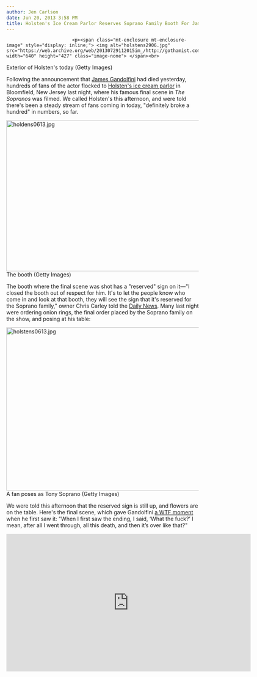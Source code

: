 ```yaml
---
author: Jen Carlson
date: Jun 20, 2013 3:58 PM
title: Holsten's Ice Cream Parlor Reserves Soprano Family Booth For James Gandolfini
---
```



                            
                            
                            
                            <p><span class="mt-enclosure mt-enclosure-image" style="display: inline;"> <img alt="holstens2906.jpg" src="https://web.archive.org/web/20130729112015im_/http://gothamist.com/attachments/arts_jen/holstens2906.jpg" width="640" height="427" class="image-none"> </span><br>
<span class="photo_caption">Exterior of Holsten&apos;s today (Getty Images)</span></p>

<p>Following the announcement that <a href="https://web.archive.org/web/20130729112015/http://gothamist.com/tags/JamesGandolfini">James Gandolfini</a> had died yesterday, hundreds of fans of the actor flocked to <a href="https://web.archive.org/web/20130729112015/http://www.holstens.com/holstens.htm">Holsten&apos;s ice cream parlor</a> in Bloomfield, New Jersey last night, where his famous final scene in <em>The Sopranos</em> was filmed. We called Holsten&apos;s this afternoon, and were told there&apos;s been a steady stream of fans coming in today, &quot;definitely broke a hundred&quot; in numbers, so far.</p>

<p><span class="mt-enclosure mt-enclosure-image" style="display: inline;"> <img alt="holdens0613.jpg" src="https://web.archive.org/web/20130729112015im_/http://gothamist.com/attachments/arts_jen/holdens0613.jpg" width="640" height="395" class="image-none"> </span><br>
<span class="photo_caption">The booth (Getty Images)</span></p>

<p>The booth where the final scene was shot has a &quot;reserved&quot; sign on it&#x2014;&quot;I closed the booth out of respect for him. It&apos;s to let the people know who come in and look at that booth, they will see the sign that it&apos;s reserved for the Soprano family,&quot; owner Chris Carley told the <a href="https://web.archive.org/web/20130729112015/http://www.nydailynews.com/james-gandolfini-dead-51-holsten-ice-cream-parlor-reserves-booth-memoriam-article-1.1377813">Daily News</a>. Many last night were ordering onion rings, the final order placed by the Soprano family on the show, and posing at his table:</p>

<p><span class="mt-enclosure mt-enclosure-image" style="display: inline;"> <img alt="holstens0613.jpg" src="https://web.archive.org/web/20130729112015im_/http://gothamist.com/attachments/arts_jen/holstens0613.jpg" width="640" height="427" class="image-none"> </span><br>
<span class="photo_caption">A fan poses as Tony Soprano (Getty Images)</span></p>

<p>We were told this afternoon that the reserved sign is still up, and flowers are on the table. Here&apos;s the final scene, which gave Gandolfini <a href="https://web.archive.org/web/20130729112015/http://gothamist.com/2012/03/01/james_gandolfini_went_wtf_after_see.php">a WTF moment</a> when he first saw it: &quot;When I first saw the ending, I said, &#x2018;What the fuck?&#x2019; I mean, after all I went through, all this death, and then it&#x2019;s over like that?&quot;</p>

<p><iframe width="640" height="360" src="https://web.archive.org/web/20130729112015if_/http://www.youtube.com/embed/rnT7nYbCSvM" frameborder="0" allowfullscreen></iframe></p>
                            
                            
                            